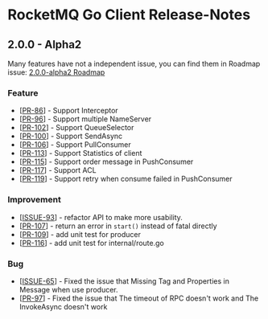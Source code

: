 # RocketMQ Go Client Release-Notes

## 2.0.0 - Alpha2

Many features have not a independent issue, you can find them in Roadmap issue: [2.0.0-alpha2 Roadmap](https://github.com/cmoth150415/aliyun-rocket-mq/issues/75)

### Feature
- [[PR-86](https://github.com/cmoth150415/aliyun-rocket-mq/issues/86)] - Support Interceptor  
- [[PR-96](https://github.com/cmoth150415/aliyun-rocket-mq/pull/96)] - Support multiple NameServer  
- [[PR-102](https://github.com/cmoth150415/aliyun-rocket-mq/pull/102)] - Support QueueSelector  
- [[PR-100](https://github.com/cmoth150415/aliyun-rocket-mq/pull/100)] - Support SendAsync  
- [[PR-106](https://github.com/cmoth150415/aliyun-rocket-mq/pull/106)] - Support PullConsumer  
- [[PR-113](https://github.com/cmoth150415/aliyun-rocket-mq/pull/113)] - Support Statistics of client  
- [[PR-115](https://github.com/cmoth150415/aliyun-rocket-mq/pull/115)] - Support order message in PushConsumer  
- [[PR-117](https://github.com/cmoth150415/aliyun-rocket-mq/pull/117)] - Support ACL 
- [[PR-119](https://github.com/cmoth150415/aliyun-rocket-mq/pull/119/)] - Support retry when consume failed in PushConsumer  

### Improvement
- [[ISSUE-93](https://github.com/cmoth150415/aliyun-rocket-mq/issues/93)] - refactor API to make more usability.
- [[PR-107](https://github.com/cmoth150415/aliyun-rocket-mq/pull/107)] - return an error in `start()`  instead of fatal directly
- [[PR-109](https://github.com/cmoth150415/aliyun-rocket-mq/pull/109)] - add unit test for producer
- [[PR-116](https://github.com/cmoth150415/aliyun-rocket-mq/pull/116)] - add unit test for internal/route.go

### Bug
- [[ISSUE-65](https://github.com/cmoth150415/aliyun-rocket-mq/issues/65)] - Fixed the issue that Missing Tag and Properties in Message when use producer.
- [[PR-97](https://github.com/cmoth150415/aliyun-rocket-mq/pull/97)] - Fixed the issue that The timeout of RPC doesn't work and The InvokeAsync doesn't work
